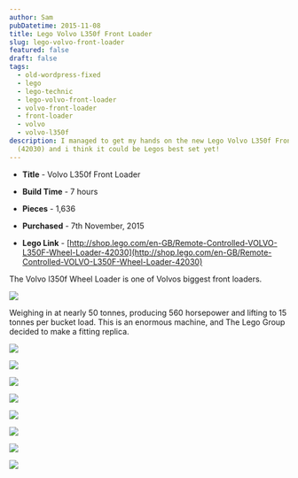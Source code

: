 ```yaml
---
author: Sam
pubDatetime: 2015-11-08
title: Lego Volvo L350f Front Loader
slug: lego-volvo-front-loader
featured: false
draft: false
tags:
  - old-wordpress-fixed
  - lego
  - lego-technic
  - lego-volvo-front-loader
  - volvo-front-loader
  - front-loader
  - volvo
  - volvo-l350f
description: I managed to get my hands on the new Lego Volvo L350f Front Loader
  (42030) and i think it could be Legos best set yet!
---
```

*   **Title** - Volvo L350f Front Loader
    
*   **Build Time** - 7 hours
    
*   **Pieces** - 1,636
    
*   **Purchased** - 7th November, 2015
    
*   **Lego Link** - [http://shop.lego.com/en-GB/Remote-Controlled-VOLVO-L350F-Wheel-Loader-42030](http://shop.lego.com/en-GB/Remote-Controlled-VOLVO-L350F-Wheel-Loader-42030)
    

The Volvo l350f Wheel Loader is one of Volvos biggest front loaders.

![](/assets/2015/2015-11-07-lego-volvo-loader-42030_0344.JPG)

Weighing in at nearly 50 tonnes, producing 560 horsepower and lifting to 15 tonnes per bucket load. This is an enormous machine, and The Lego Group decided to make a fitting replica.

![](/assets/2015/2015-11-07-lego-volvo-loader-42030_0357.JPG)

![](/assets/2015/2015-11-07-lego-volvo-loader-42030_0362.JPG)

![](/assets/2015/2015-11-07-lego-volvo-loader-42030_0366.JPG)

![](/assets/2015/2015-11-07-lego-volvo-loader-42030_0375.JPG)

![](/assets/2015/2015-11-07-lego-volvo-loader-42030_0382.JPG)

![](/assets/2015/2015-11-07-lego-volvo-loader-42030_0400.JPG)

![](/assets/2015/2015-11-07-lego-volvo-loader-42030_0393.JPG)

![](/assets/2015/2015-11-07-lego-volvo-loader-42030_0391.JPG)